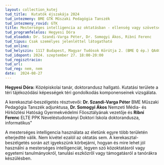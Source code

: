 ```yaml
---
layout: collection_kutej
tud_title:  Kutatók éjszakája 2024
tud_intezmeny: BME GTK Műszaki Pedagógia Tanszék
tud_intezmeny_rovid: GTK
title: Mesterséges intelligencia az oktatásban - ellenség vagy szövetséges?
tud_programfelelos: Hegyesi Dóra
tud_eloadok: Dr. Szandi-Varga Péter, Dr. Somogyi Ákos, Ribní Ferenc
tud_tipus: Csak személyes jelenléttel látogatható
tud_online: 
tud_helyszin: 1117 Budapest, Magyar Tudósok Körútja 2. (BME Q ép.) QA404. terem
tud_idopont: 2024. szeptember 27. 18:00-20:00
tud_regisztracio: 
tud_url: 
tud_reg: nem, nem
date:  2024-08-27
---
```


**Hegyesi Dóra:** Középiskolai tanár, doktorandusz hallgató. Kutatási területe a téri tájékozódási képességek téri gondolkodás komponenseinek vizsgálata. 

A kerekasztal-beszélgetés résztvevői: **Dr. Szandi-Varga Péter** BME Műszaki Pedagógia Tanszék adjunktusa, **Dr. Somogyi Ákos** Nemzeti Média- és Hírközlési Hatóság Gyermekvédelmi Főosztályának vezetője és **Ribní Ferenc** ELTE PPK Neveléstudományi Doktori Iskola doktorandusza, informatikus"

A mesterséges intelligencia használata az életünk egyre több területén elterjedtté válik. Nem kivétel ezalól az oktatás sem. A kerekasztal-beszélgetés során azt igyekszünk körbejárni, hogyan és mire lehet jól használni a mesterséges intelligenciát, legyen szó közoktatásról vagy egyetemi tanulmányokról, tanulási eszközről vagy támogatásról a tanórákra készülésben. 
